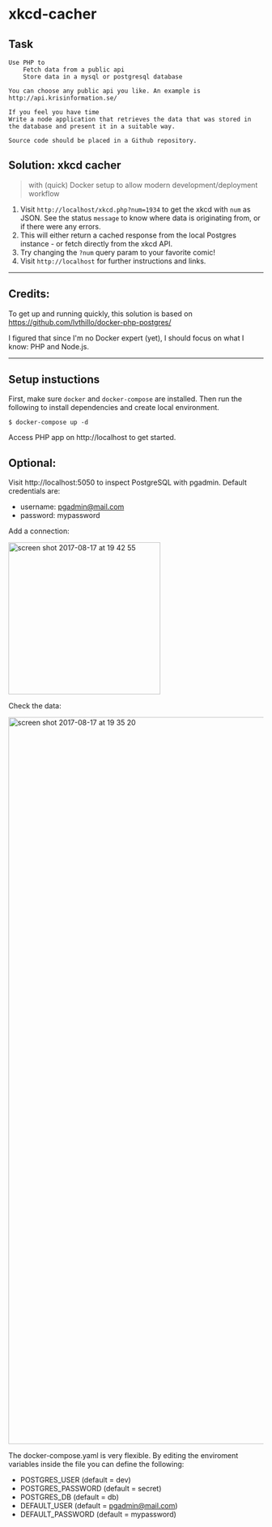 # xkcd-cacher

## Task

```
Use PHP to
    Fetch data from a public api
    Store data in a mysql or postgresql database

You can choose any public api you like. An example is http://api.krisinformation.se/

If you feel you have time
Write a node application that retrieves the data that was stored in the database and present it in a suitable way.

Source code should be placed in a Github repository.
```

## Solution: xkcd cacher

> with (quick) Docker setup to allow modern development/deployment workflow

1. Visit `http://localhost/xkcd.php?num=1934` to get the xkcd with `num` as JSON. See the status `message` to know where data is originating from, or if there were any errors.
2. This will either return a cached response from the local Postgres instance - or fetch directly from the xkcd API.
3. Try changing the `?num` query param to your favorite comic!
4. Visit `http://localhost` for further instructions and links.

---

## Credits:

To get up and running quickly, this solution is based on https://github.com/lvthillo/docker-php-postgres/

I figured that since I'm no Docker expert (yet), I should focus on what I know: PHP and Node.js.

---

## Setup instuctions

First, make sure `docker` and `docker-compose` are installed. Then run the following to install dependencies and create local environment.

```
$ docker-compose up -d
```

Access PHP app on http://localhost to get started.

## Optional:

Visit http://localhost:5050 to inspect PostgreSQL with pgadmin.
Default credentials are:

-   username: pgadmin@mail.com
-   password: mypassword

Add a connection:

<img width="300" alt="screen shot 2017-08-17 at 19 42 55" src="https://user-images.githubusercontent.com/14105387/29425677-6bbfbf06-8384-11e7-8734-7c27c6b70eec.png">

Check the data:

<img width="1435" alt="screen shot 2017-08-17 at 19 35 20" src="https://user-images.githubusercontent.com/14105387/29425357-432aa124-8383-11e7-9bcf-a4b10234be22.png">

The docker-compose.yaml is very flexible. By editing the enviroment variables inside the file you can define the following:

-   POSTGRES_USER (default = dev)
-   POSTGRES_PASSWORD (default = secret)
-   POSTGRES_DB (default = db)
-   DEFAULT_USER (default = pgadmin@mail.com)
-   DEFAULT_PASSWORD (default = mypassword)
